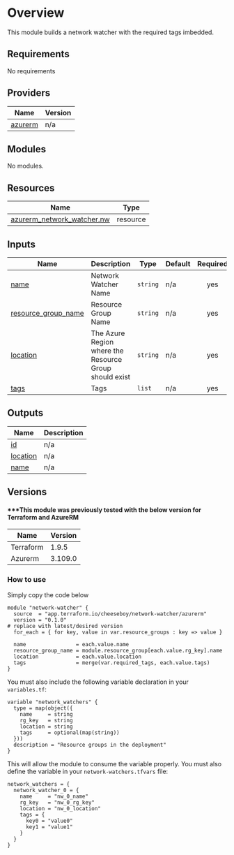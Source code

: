 # Overview
This module builds a network watcher with the required tags imbedded.

## Requirements
No requirements

## Providers
| Name | Version |
|------|---------|
| <a name="provider_azurerm"></a> [azurerm](#provider\_azurerm) | n/a |

## Modules

No modules.

## Resources

| Name | Type |
|------|------|
| [azurerm_network_watcher.nw](https://registry.terraform.io/providers/hashicorp/azurerm/latest/docs/resources/network_watcher) | resource |

## Inputs

| Name | Description | Type | Default | Required |
|------|-------------|------|---------|:--------:|
| <a name="input_name"></a> [name](#input\_name) | Network Watcher Name | `string` | n/a | yes |
| <a name="input_resource_group_name"></a> [resource_group_name](#input\_resource_group_name) | Resource Group Name | `string` | n/a | yes |
| <a name="input_location"></a> [location](#input\_location) | The Azure Region where the Resource Group should exist | `string` | n/a | yes |
| <a name="input_tags"></a> [tags](#input\_tags) | Tags | `list` | n/a | yes |

## Outputs

| Name | Description |
|------|-------------|
| <a name="output_id"></a> [id](#output\_id) | n/a |
| <a name="output_location"></a> [location](#output\_location) | n/a |
| <a name="output_name"></a> [name](#output\_name) | n/a |

## Versions

#### ***This module was previously tested with the below version for Terraform and AzureRM

| Name | Version |
|------|---------|
|Terraform | 1.9.5 |
|Azurerm | 3.109.0 |

### How to use

Simply copy the code below 

```
module "network-watcher" {
  source  = "app.terraform.io/cheeseboy/network-watcher/azurerm"
  version = "0.1.0"                                                    # replace with latest/desired version
  for_each = { for key, value in var.resource_groups : key => value }

  name                = each.value.name
  resource_group_name = module.resource_group[each.value.rg_key].name
  location            = each.value.location
  tags                = merge(var.required_tags, each.value.tags)
}
```

You must also include the following variable declaration in your `variables.tf`:

```
variable "network_watchers" {
  type = map(object({
    name     = string
    rg_key   = string
    location = string
    tags     = optional(map(string))
  }))
  description = "Resource groups in the deployment"
}
```

This will allow the module to consume the variable properly. You must also define the variable in your `network-watchers.tfvars` file:
```
network_watchers = {
  network_watcher_0 = {
    name     = "nw_0_name"
    rg_key   = "nw_0_rg_key"
    location = "nw_0_location"
    tags = {
      key0 = "value0"
      key1 = "value1"
    }
  }
}
```
